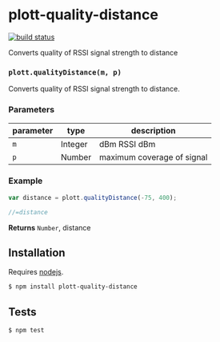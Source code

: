 # plott-quality-distance

[![build status](https://secure.travis-ci.org/Plott/plott-quality-distance.png)](http://travis-ci.org/Plott/plott-quality-distance)

Converts quality of RSSI signal strength to distance


### `plott.qualityDistance(m, p)`

Converts quality of RSSI signal strength to distance.

### Parameters

| parameter | type    | description                |
| --------- | ------- | -------------------------- |
| `m`       | Integer | dBm RSSI dBm               |
| `p`       | Number  | maximum coverage of signal |


### Example

```js
var distance = plott.qualityDistance(-75, 400);

//=distance
```


**Returns** `Number`, distance

## Installation

Requires [nodejs](http://nodejs.org/).

```sh
$ npm install plott-quality-distance
```

## Tests

```sh
$ npm test
```


